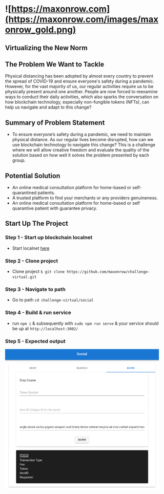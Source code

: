 # ![https://maxonrow.com](https://maxonrow.com/images/maxonrow_gold.png)

## Virtualizing the New Norm

## The Problem We Want to Tackle

Physical distancing has been adopted by almost every country to prevent the spread of COVID-19 and ensure everyone's safety during a pandemic. However, for the vast majority of us, our regular activities require us to be physically present around one another. People are now forced to reexamine ways to conduct their daily activities, which also sparks the conversation on how blockchain technology, especially non-fungible tokens (NFTs), can help us navigate and adapt to this change?

## Summary of Problem Statement

- To ensure everyone’s safety during a pandemic, we need to maintain physical distance. As our regular lives become disrupted, how can we use blockchain technology to navigate this change? This is a challenge where we will allow creative freedom and evaluate the quality of the solution based on how well it solves the problem presented by each group.

## Potential Solution

- An online medical consultation platform for home-based or self-quarantined patients.  
- A trusted platform to find your merchants or any providers genuineness.
- An online medical consultation platform for home-based or self quarantive patient with guarantee privacy.

## Start Up The Project

### Step 1 - Start up blockchain localnet

- Start localnet [here](https://github.com/maxonrow/maxathon/tree/master/blockchain-starter-kit)

### Step 2 - Clone project

- Clone project `$ git clone https://github.com/maxonrow/challenge-virtual.git`

### Step 3 - Navigate to path

- Go to path `cd challenge-virtual/social`

### Step 4 - Build & run service

- run `npm i` & subsequently with `sudo npm run serve` & your service should be up at `http://localhost:3002/`

### Step 5 - Expected output

![Expected output](images/social.png)
